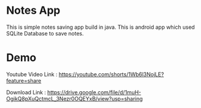 # Notes App

This is simple notes saving app build in java. This is android app which used SQLite Database to save notes.

# Demo

Youtube Video Link : https://youtube.com/shorts/1Wb6l3NojLE?feature=share

Download Link : https://drive.google.com/file/d/1muH-OgikQ8pXuQctmcL_3Nezr0OQEYxB/view?usp=sharing
